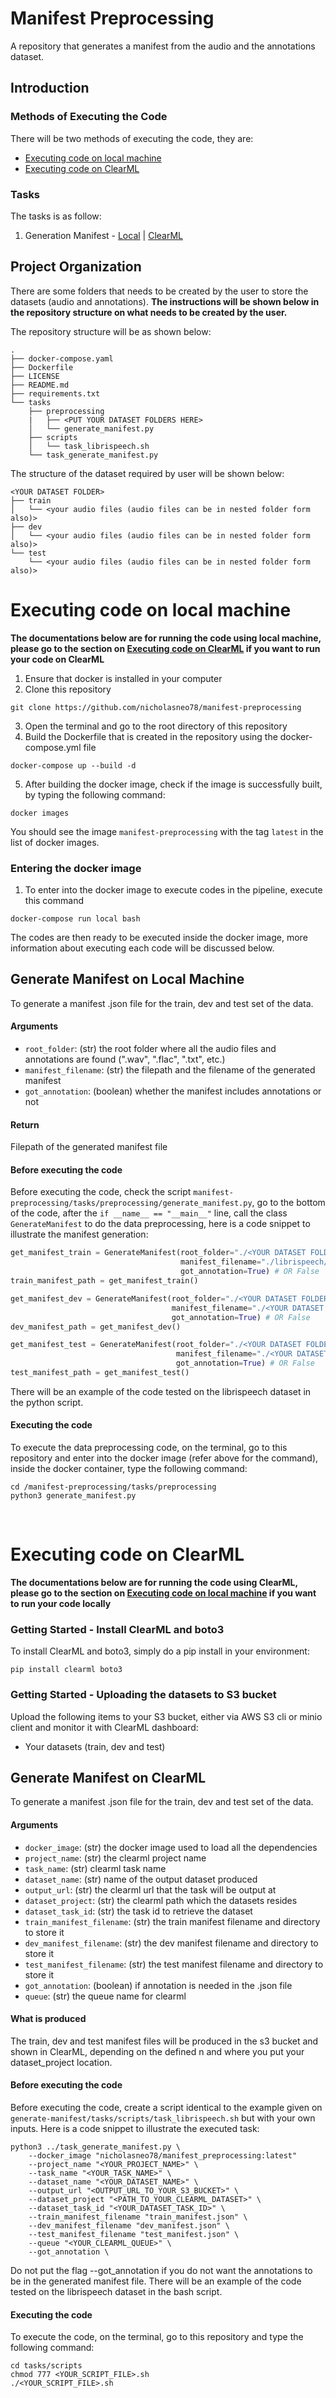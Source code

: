# Manifest Preprocessing
A repository that generates a manifest from the audio and the annotations dataset.   
  
## Introduction

### Methods of Executing the Code
There will be two methods of executing the code, they are:  
- [Executing code on local machine](#executing-code-on-local-machine)  
- [Executing code on ClearML](#executing-code-on-clearml)    

### Tasks
The tasks is as follow:  
1. Generation Manifest - [Local](#generate-manifest-on-local-machine) | [ClearML](#generate-manifest-on-clearml)   
  
## Project Organization 
There are some folders that needs to be created by the user to store the datasets (audio and annotations). **The instructions will be shown below in the repository structure on what needs to be created by the user.**   

The repository structure will be as shown below:  
```
.
├── docker-compose.yaml
├── Dockerfile
├── LICENSE
├── README.md
├── requirements.txt
└── tasks
    ├── preprocessing
    |   ├── <PUT YOUR DATASET FOLDERS HERE> 
    │   └── generate_manifest.py
    ├── scripts
    │   └── task_librispeech.sh
    └── task_generate_manifest.py
```
The structure of the dataset required by user will be shown below:  
```
<YOUR DATASET FOLDER>
├── train   
│   └── <your audio files (audio files can be in nested folder form also)> 
├── dev    
│   └── <your audio files (audio files can be in nested folder form also)> 
└── test     
    └── <your audio files (audio files can be in nested folder form also)>
```

# Executing code on local machine
**The documentations below are for running the code using local machine, please go to the section on [Executing code on ClearML](#executing-code-on-clearml) if you want to run your code on ClearML**    
1. Ensure that docker is installed in your computer
2. Clone this repository
```shell
git clone https://github.com/nicholasneo78/manifest-preprocessing
```
3. Open the terminal and go to the root directory of this repository
4. Build the Dockerfile that is created in the repository using the docker-compose.yml file
```shell
docker-compose up --build -d
```
5. After building the docker image, check if the image is successfully built, by typing the following command:  
```shell
docker images
```
You should see the image `manifest-preprocessing` with the tag `latest` in the list of docker images.  

### Entering the docker image
1. To enter into the docker image to execute codes in the pipeline, execute this command
```shell
docker-compose run local bash
```
The codes are then ready to be executed inside the docker image, more information about executing each code will be discussed below.   

## Generate Manifest on Local Machine
To generate a manifest .json file for the train, dev and test set of the data.  

#### Arguments  
- `root_folder`: (str) the root folder where all the audio files and annotations are found (".wav", ".flac", ".txt", etc.)    
- `manifest_filename`: (str) the filepath and the filename of the generated manifest   
- `got_annotation`: (boolean) whether the manifest includes annotations or not   

#### Return
Filepath of the generated manifest file   
   
#### Before executing the code
Before executing the code, check the script `manifest-preprocessing/tasks/preprocessing/generate_manifest.py`, go to the bottom of the code, after the `if __name__ == "__main__"` line, call the class `GenerateManifest` to do the data preprocessing, here is a code snippet to illustrate the manifest generation:   
```python
get_manifest_train = GenerateManifest(root_folder="./<YOUR DATASET FOLDER>/train/", 
                                      manifest_filename="./librispeech/train/train_manifest.json", 
                                      got_annotation=True) # OR False
train_manifest_path = get_manifest_train()

get_manifest_dev = GenerateManifest(root_folder="./<YOUR DATASET FOLDER>/dev/", 
                                    manifest_filename="./<YOUR DATASET FOLDER>/dev/dev_manifest.json", 
                                    got_annotation=True) # OR False
dev_manifest_path = get_manifest_dev()

get_manifest_test = GenerateManifest(root_folder="./<YOUR DATASET FOLDER>/test/", 
                                     manifest_filename="./<YOUR DATASET FOLDER>/test/test_manifest.json", 
                                     got_annotation=True) # OR False
test_manifest_path = get_manifest_test()
```
  
There will be an example of the code tested on the librispeech dataset in the python script.   
   
#### Executing the code
To execute the data preprocessing code, on the terminal, go to this repository and enter into the docker image (refer above for the command), inside the docker container, type the following command:  
```shell
cd /manifest-preprocessing/tasks/preprocessing
python3 generate_manifest.py
```
<br>
  
# Executing code on ClearML
**The documentations below are for running the code using ClearML, please go to the section on [Executing code on local machine](#executing-code-on-local-machine) if you want to run your code locally**  
  
### Getting Started - Install ClearML and boto3
To install ClearML and boto3, simply do a pip install in your environment:  
```shell
pip install clearml boto3
```

### Getting Started - Uploading the datasets to S3 bucket
Upload the following items to your S3 bucket, either via AWS S3 cli or minio client and monitor it with ClearML dashboard:
- Your datasets (train, dev and test)   

## Generate Manifest on ClearML
To generate a manifest .json file for the train, dev and test set of the data.   

#### Arguments
- `docker_image`: (str) the docker image used to load all the dependencies 
- `project_name`: (str) the clearml project name   
- `task_name`: (str) clearml task name     
- `dataset_name`: (str) name of the output dataset produced    
- `output_url`: (str) the clearml url that the task will be output at    
- `dataset_project`: (str) the clearml path which the datasets resides   
- `dataset_task_id`: (str) the task id to retrieve the dataset   
- `train_manifest_filename`: (str) the train manifest filename and directory to store it   
- `dev_manifest_filename`: (str) the dev manifest filename and directory to store it   
- `test_manifest_filename`: (str) the test manifest filename and directory to store it   
- `got_annotation`: (boolean) if annotation is needed in the .json file   
- `queue`: (str) the queue name for clearml   

#### What is produced  
The train, dev and test manifest files will be produced in the s3 bucket and shown in ClearML, depending on the defined n and where you put your dataset_project location.   

#### Before executing the code
Before executing the code, create a script identical to the example given on `generate-manifest/tasks/scripts/task_librispeech.sh` but with your own inputs. Here is a code snippet to illustrate the executed task:    
```shell
python3 ../task_generate_manifest.py \
    --docker_image "nicholasneo78/manifest_preprocessing:latest"
    --project_name "<YOUR_PROJECT_NAME>" \
    --task_name "<YOUR_TASK_NAME>" \
    --dataset_name "<YOUR_DATASET_NAME>" \
    --output_url "<OUTPUT_URL_TO_YOUR_S3_BUCKET>" \
    --dataset_project "<PATH_TO_YOUR_CLEARML_DATASET>" \
    --dataset_task_id "<YOUR_DATASET_TASK_ID>" \
    --train_manifest_filename "train_manifest.json" \
    --dev_manifest_filename "dev_manifest.json" \
    --test_manifest_filename "test_manifest.json" \
    --queue "<YOUR_CLEARML_QUEUE>" \
    --got_annotation \
```
Do not put the flag --got_annotation if you do not want the annotations to be in the generated manifest file. There will be an example of the code tested on the librispeech dataset in the bash script.    
  
#### Executing the code
To execute the code, on the terminal, go to this repository and type the following command:  
```shell
cd tasks/scripts
chmod 777 <YOUR_SCRIPT_FILE>.sh
./<YOUR_SCRIPT_FILE>.sh
```
<br>
